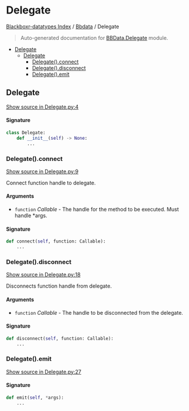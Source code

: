 # Delegate

[Blackboxr-datatypes Index](../README.md#blackboxr-datatypes-index) /
[Bbdata](./index.md#bbdata) /
Delegate

> Auto-generated documentation for [BBData.Delegate](https://github.com/fieschkon/BlackBoxr-Datatypes/blob/main/BBData/Delegate.py) module.

- [Delegate](#delegate)
  - [Delegate](#delegate-1)
    - [Delegate().connect](#delegate()connect)
    - [Delegate().disconnect](#delegate()disconnect)
    - [Delegate().emit](#delegate()emit)

## Delegate

[Show source in Delegate.py:4](https://github.com/fieschkon/BlackBoxr-Datatypes/blob/main/BBData/Delegate.py#L4)

#### Signature

```python
class Delegate:
    def __init__(self) -> None:
        ...
```

### Delegate().connect

[Show source in Delegate.py:9](https://github.com/fieschkon/BlackBoxr-Datatypes/blob/main/BBData/Delegate.py#L9)

Connect function handle to delegate.

#### Arguments

- `function` *Callable* - The handle for the method to be executed. Must handle *args.

#### Signature

```python
def connect(self, function: Callable):
    ...
```

### Delegate().disconnect

[Show source in Delegate.py:18](https://github.com/fieschkon/BlackBoxr-Datatypes/blob/main/BBData/Delegate.py#L18)

Disconnects function handle from delegate.

#### Arguments

- `function` *Callable* - The handle to be disconnected from the delegate.

#### Signature

```python
def disconnect(self, function: Callable):
    ...
```

### Delegate().emit

[Show source in Delegate.py:27](https://github.com/fieschkon/BlackBoxr-Datatypes/blob/main/BBData/Delegate.py#L27)

#### Signature

```python
def emit(self, *args):
    ...
```


